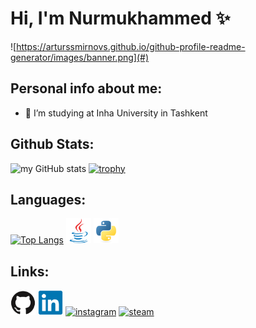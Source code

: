 # Hi, I'm Nurmukhammed ✨
![https://arturssmirnovs.github.io/github-profile-readme-generator/images/banner.png](#)

## Personal info about me:
- 🔭 I’m studying at Inha University in Tashkent

## Github Stats:
![my GitHub stats](https://github-readme-stats.vercel.app/api?username=noxs1d&show_icons=true&theme=tokyonight)
[![trophy](https://github-profile-trophy.vercel.app/?username=noxs1d&theme=tokyonight)](https://github-profile-trophy.vercel.app/?username=noxs1d&theme=tokyonight)


## Languages:
[![Top Langs](https://github-readme-stats.vercel.app/api/top-langs/?username=noxs1d&theme=tokyonight&langs_count=8)](https://github-readme-stats.vercel.app/api/top-langs/?username=noxs1d&theme=tokyonight&langs_count=8)
[<img src='https://raw.githubusercontent.com/devicons/devicon/master/icons/java/java-original.svg' alt='java' height='40'>](#)  [<img src='https://raw.githubusercontent.com/devicons/devicon/master/icons/python/python-original.svg' alt='python' height='40'>](#)


## Links:
[<img src='https://raw.githubusercontent.com/devicons/devicon/master/icons/github/github-original.svg' alt='github' height='40'>](https://github.com/noxs1d)  [<img src='https://raw.githubusercontent.com/devicons/devicon/master/icons/linkedin/linkedin-original.svg' alt='linkedin' height='40'>](https://www.linkedin.com/in/nxdexe/)  [<img src='https://camo.githubusercontent.com/0dd02ea4fbc8ccd69926eaa4244ef23f25441af1c87375ac2992186e3c98424d/68747470733a2f2f75706c6f61642e77696b696d656469612e6f72672f77696b6970656469612f636f6d6d6f6e732f7468756d622f392f39362f496e7374616772616d2e7376672f3132303070782d496e7374616772616d2e7376672e706e67' alt='instagram' height='40'>](https://www.instagram.com/nxd.exe/)  [<img src='https://camo.githubusercontent.com/111e49abec48e93a53e9328ca3156e4db33c54a0b85af4025963053d879e3f9c/68747470733a2f2f75706c6f61642e77696b696d656469612e6f72672f77696b6970656469612f636f6d6d6f6e732f7468756d622f382f38332f537465616d5f69636f6e5f6c6f676f2e7376672f3230343870782d537465616d5f69636f6e5f6c6f676f2e7376672e706e67' alt='steam' height='40'>](https://steamcommunity.com/id/NoXS1d/)    






